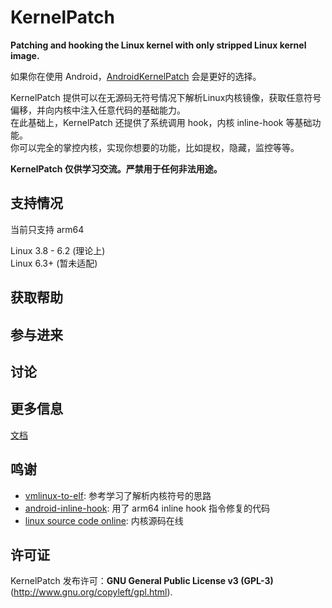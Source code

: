 # KernelPatch

**Patching and hooking the Linux kernel with only stripped Linux kernel image.**

如果你在使用 Android，[AndroidKernelPatch](https://github.com/bmax121/AndroidKernelPatch) 会是更好的选择。

KernelPatch 提供可以在无源码无符号情况下解析Linux内核镜像，获取任意符号偏移，并向内核中注入任意代码的基础能力。  
在此基础上，KernelPatch 还提供了系统调用 hook，内核 inline-hook 等基础功能。  
你可以完全的掌控内核，实现你想要的功能，比如提权，隐藏，监控等等。  

**KernelPatch 仅供学习交流。严禁用于任何非法用途。**

## 支持情况

当前只支持 arm64

Linux 3.8 - 6.2 (理论上)  
Linux 6.3+ (暂未适配)  

## 获取帮助

## 参与进来

## 讨论

## 更多信息

[文档](./doc/zh-cn/)

## 鸣谢

- [vmlinux-to-elf](https://github.com/marin-m/vmlinux-to-elf): 参考学习了解析内核符号的思路
- [android-inline-hook](https://github.com/bytedance/android-inline-hook): 用了 arm64 inline hook 指令修复的代码
- [linux source code online](https://elixir.bootlin.com/linux/v6.2.16/C/ident/): 内核源码在线

## 许可证

KernelPatch 发布许可：**GNU General Public License v3 (GPL-3)** (<http://www.gnu.org/copyleft/gpl.html>).
